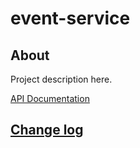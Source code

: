 # event-service

## About

Project description here.

[API Documentation](docs/source/api.md)

## [Change log](CHANGELOG.md)
